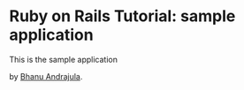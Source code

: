 # Ruby on Rails Tutorial: sample application

This is the sample application

by [Bhanu Andrajula](mailto:bhanua1985@gmail.com/).